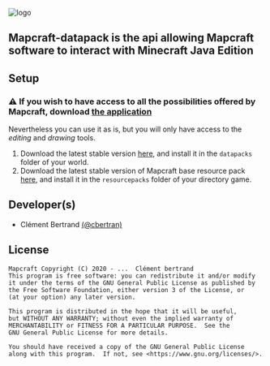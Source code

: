 ![logo](https://gitlab.com/cbertran/mapcraft-datapack/-/raw/main/icon.png "Logo")

## Mapcraft-datapack is the api allowing Mapcraft software to interact with Minecraft Java Edition

## Setup
### <span>&#x26a0;</span> If you wish to have access to all the possibilities offered by Mapcraft, download [the application](https://gitlab.com/cbertran)

Nevertheless you can use it as is, but you will only have access to the *editing* and *drawing* tools.
1. Download the latest stable version [here](https://gitlab.com/cbertran/mapcraft-datapack/-/releases), and install it in the ``datapacks`` folder of your world.
2. Download the latest stable version of Mapcraft base resource pack [here](https://gitlab.com/cbertran), and install it in the ``resourcepacks`` folder of your directory game.

## Developer(s)
- Clément Bertrand [(@cbertran)](https://gitlab.com/cbertran)

## License
    Mapcraft Copyright (C) 2020 - ...  Clément bertrand
    This program is free software: you can redistribute it and/or modify
    it under the terms of the GNU General Public License as published by
    the Free Software Foundation, either version 3 of the License, or
    (at your option) any later version.

    This program is distributed in the hope that it will be useful,
    but WITHOUT ANY WARRANTY; without even the implied warranty of
    MERCHANTABILITY or FITNESS FOR A PARTICULAR PURPOSE.  See the
    GNU General Public License for more details.

    You should have received a copy of the GNU General Public License
    along with this program.  If not, see <https://www.gnu.org/licenses/>.
